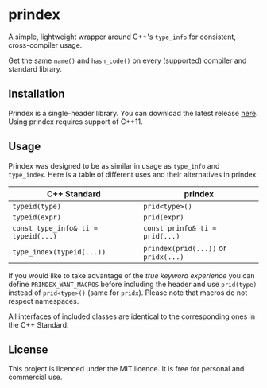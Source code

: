 # prindex
A simple, lightweight wrapper around C++'s `type_info` for consistent, cross-compiler usage.

Get the same `name()` and `hash_code()` on every (supported) compiler and standard library.
## Installation
Prindex is a single-header library. You can download the latest release [here](https://github.com/andreasxp/prindex/releases).
Using prindex requires support of C++11.
## Usage
Prindex was designed to be as similar in usage as `type_info` and `type_index`. Here is a table of different uses and their alternatives in prindex:

| C++ Standard                                    | prindex                                         |
| ----------------------------------------------- | ----------------------------------------------- |
| `typeid(type)`                                  | `prid<type>()`                                  |
| `typeid(expr)`                                  | `prid(expr)`                                    |
| `const type_info& ti = typeid(...)`             | `const prinfo& ti = prid(...)`                  |
| `type_index(typeid(...))`                       | `prindex(prid(...))` or `pridx(...)`            |

If you would like to take advantage of the *true keyword experience* you can define `PRINDEX_WANT_MACROS` before including the header and use `prid(type)` instead of `prid<type>()` (same for `pridx`). Please note that macros do not respect namespaces.

All interfaces of included classes are identical to the corresponding ones in the C++ Standard.

## License
This project is licenced under the MIT licence. It is free for personal and commercial use.
